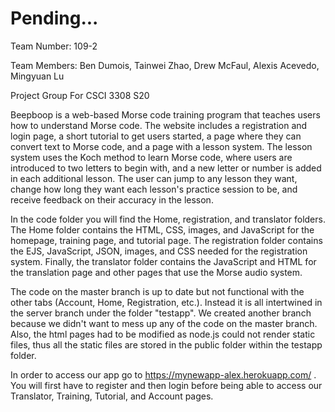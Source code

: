 # Pending...
Team Number: 109-2

Team Members: Ben Dumois, Tainwei Zhao, Drew McFaul, Alexis Acevedo, Mingyuan Lu

Project Group For CSCI 3308 S20

Beepboop is a web-based Morse code training program that teaches users how to understand Morse code. The website includes a registration and login page, a short tutorial to get users started, a page where they can convert text to Morse code, and a page with a lesson system. The lesson system uses the Koch method to learn Morse code, where users are introduced to two letters to begin with, and a new letter or number is added in each additional lesson. The user can jump to any lesson they want, change how long they want each lesson's practice session to be, and receive feedback on their accuracy in the lesson.

In the code folder you will find the Home, registration, and translator folders. The Home folder contains the HTML, CSS, images, and JavaScript for the homepage, training page, and tutorial page. The registration folder contains the EJS, JavaScript, JSON, images, and CSS needed for the registration system. Finally, the translator folder contains the JavaScript and HTML for the translation page and other pages that use the Morse audio system.

The code on the master branch is up to date but not functional with the other tabs (Account, Home, Registration, etc.). Instead it is all intertwined in the server branch under the folder "testapp". We created another branch because we didn't want to mess up any of the code on the master branch. Also, the html pages had to be modified as node.js could not render static files, thus all the static files are stored in the public folder within the testapp folder.

In order to access our app go to https://mynewapp-alex.herokuapp.com/ . You will first have to register and then login before being able to access our Translator, Training, Tutorial, and Account pages.
